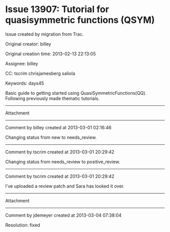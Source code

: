 # Issue 13907: Tutorial for quasisymmetric functions (QSYM)

Issue created by migration from Trac.

Original creator: billey

Original creation time: 2013-02-13 22:13:05

Assignee: billey

CC:  tscrim chrisjamesberg saliola

Keywords: days45

Basic guide to getting started using QuasiSymmetricFunctions(QQ).  Following previously made thematic tutorials.  


---

Attachment


---

Comment by billey created at 2013-03-01 02:16:46

Changing status from new to needs_review.


---

Comment by tscrim created at 2013-03-01 20:29:42

Changing status from needs_review to positive_review.


---

Comment by tscrim created at 2013-03-01 20:29:42

I've uploaded a review patch and Sara has looked it over.


---

Attachment


---

Comment by jdemeyer created at 2013-03-04 07:38:04

Resolution: fixed
